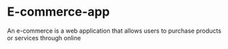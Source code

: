 # E-commerce-app
 An e-commerce is a web application that allows users to purchase products or services through online

